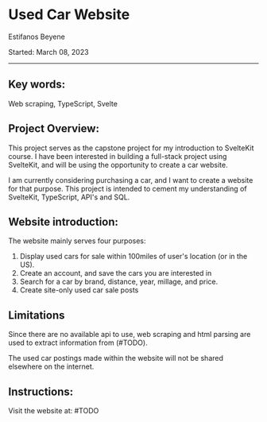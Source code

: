 # Used Car Website

Estifanos Beyene

Started: March 08, 2023

---

## Key words:

Web scraping, TypeScript, Svelte

## Project Overview:

This project serves as the capstone project for my introduction to SvelteKit course. I have been interested in building a full-stack project using SvelteKit, and will be using the opportunity to create a car website.

I am currently considering purchasing a car, and I want to create a website for that purpose. This project is intended to cement my understanding of SvelteKit, TypeScript, API's and SQL.

## Website introduction:

The website mainly serves four purposes:

1. Display used cars for sale within 100miles of user's location (or in the US).
2. Create an account, and save the cars you are interested in
3. Search for a car by brand, distance, year, millage, and price.
4. Create site-only used car sale posts

## Limitations

Since there are no available api to use, web scraping and html parsing are used to extract information from (#TODO).

The used car postings made within the website will not be shared elsewhere on the internet.

## Instructions:

Visit the website at: #TODO
